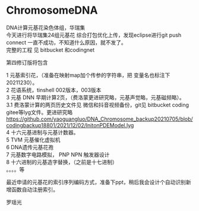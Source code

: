 # ChromosomeDNA
DNA计算元基花染色体组，华瑞集             
今天进行将华瑞集24组元基花 综合打包优化上传，发现eclipse进行git push connect 一直不成功，不知道什么原因，就不发了。             
完整的工程 见 bitbucket 和codingnet             
             
第四修订版将包含             
             
1 元基索引花，（准备在映射map加个传参的字符串，把 变量名也标注下 20211230）。             
2 花语系统，tinshell 002版本，003版本             
3 元基 DNN 早期计算2页，（费洛蒙更进研究略，元基声觉略，元基磁频略）。              
3.1 费洛蒙计算的两页历史文件见 微信和抖音视频备份，git见 bitbucket coding gitee等lyg文件。更进研究略                           https://github.com/yaoguangluo/DNA_Chromosome_backup20210705/blob/codingbackup18801/2021/12/02/InitonPDEModel.lyg           
4 十六元基进制与元基计数器。              
5 TVM 元基催化虚拟机                   
6 DNA遗传元基花孢              
7 元基数字电路模拟， PNP NPN 触发器设计                      
8 十六进制的元基造字替换，（之前是十七进制）                    
。。。。等                             
              
 最近申请的元基花的索引序列编码方式，准备下ppt，稍后我会设计个自动识别新增函数自动注册索引。                         
             
罗瑶光             
             
